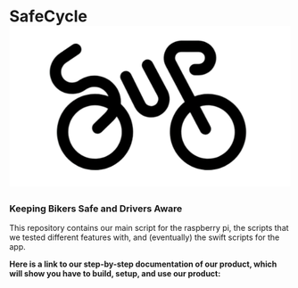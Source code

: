 # SafeCycle ![](https://github.com/miles-riley/SafeCycle/blob/main/logo.png)
### Keeping Bikers Safe and Drivers Aware
This repository contains our main script for the raspberry pi, the scripts that we tested different features with, and (eventually) the swift scripts for the app. 

**Here is a link to our step-by-step documentation of our product, which will show you have to build, setup, and use our product:**


